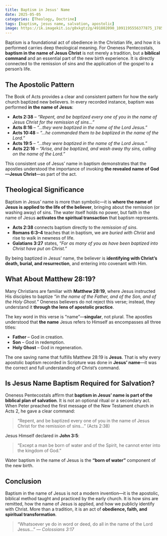 ```yaml
---
title: Baptism in Jesus' Name
date: 2025-05-05
categories: [Theology, Doctrine]
tags: [baptism, jesus name, salvation, apostolic]
image: https://ik.imagekit.io/g0xkgtz2g/491802090_1091195556377875_1785689666353715976_n.jpg?updatedAt=1746661811180
---
```


Baptism is a foundational act of obedience in the Christian life, and how it is performed carries deep theological meaning. For Oneness Pentecostals, **baptism in the name of Jesus Christ** is not merely a tradition, but a **biblical command** and an essential part of the new birth experience. It is directly connected to the remission of sins and the application of the gospel to a person’s life.

## The Apostolic Pattern

The Book of Acts provides a clear and consistent pattern for how the early church baptized new believers. In every recorded instance, baptism was performed **in the name of Jesus**:

- **Acts 2:38** – _“Repent, and be baptized every one of you in the name of Jesus Christ for the remission of sins...”_
- **Acts 8:16** – _“…they were baptized in the name of the Lord Jesus.”_
- **Acts 10:48** – _“…he commanded them to be baptized in the name of the Lord.”_
- **Acts 19:5** – _“…they were baptized in the name of the Lord Jesus.”_
- **Acts 22:16** – _“Arise, and be baptized, and wash away thy sins, calling on the name of the Lord.”_

This consistent use of Jesus’ name in baptism demonstrates that the apostles understood the importance of invoking **the revealed name of God—Jesus Christ**—as part of the act.

## Theological Significance

Baptism in Jesus’ name is more than symbolic—it is **where the name of Jesus is applied to the life of the believer**, bringing about the remission (or washing away) of sins. The water itself holds no power, but faith in the name of Jesus **activates the spiritual transaction** that baptism represents.

- **Acts 2:38** connects baptism directly to the _remission of sins_.
- **Romans 6:3–4** teaches that in baptism, we are _buried with Christ_ and rise to walk in newness of life.
- **Galatians 3:27** states, _“For as many of you as have been baptized into Christ have put on Christ.”_

By being baptized in Jesus’ name, the believer is **identifying with Christ’s death, burial, and resurrection**, and entering into covenant with Him.

## What About Matthew 28:19?

Many Christians are familiar with **Matthew 28:19**, where Jesus instructed His disciples to baptize _“in the name of the Father, and of the Son, and of the Holy Ghost.”_ Oneness believers do not reject this verse; instead, they understand it **through the lens of apostolic practice**.

The key word in this verse is “name”—**singular**, not plural. The apostles understood that **the name** Jesus refers to Himself as encompasses all three titles:

- **Father** – God in creation.
- **Son** – God in redemption.
- **Holy Ghost** – God in regeneration.

The one saving name that fulfills Matthew 28:19 is **Jesus**. That is why every apostolic baptism recorded in Scripture was done in **Jesus’ name**—it was the correct and full understanding of Christ’s command.

## Is Jesus Name Baptism Required for Salvation?

Oneness Pentecostals affirm that **baptism in Jesus’ name is part of the biblical plan of salvation**. It is not an optional ritual or a secondary act. When Peter preached the first message of the New Testament church in Acts 2, he gave a clear command:

> “Repent, and be baptized every one of you in the name of Jesus Christ for the remission of sins...” (Acts 2:38)

Jesus Himself declared in **John 3:5**:

> “Except a man be born of water and of the Spirit, he cannot enter into the kingdom of God.”

Water baptism in the name of Jesus is the **“born of water”** component of the new birth.

## Conclusion

Baptism in the name of Jesus is not a modern invention—it is the apostolic, biblical method taught and practiced by the early church. It is how sins are remitted, how the name of Jesus is applied, and how we publicly identify with Christ. More than a tradition, it is an act of **obedience, faith, and spiritual transformation**.

> “Whatsoever ye do in word or deed, do all in the name of the Lord Jesus…” — _Colossians 3:17_
